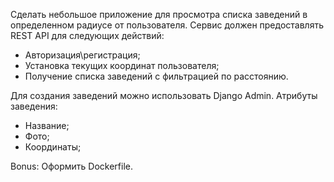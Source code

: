 Сделать небольшое приложение для просмотра списка заведений в определенном радиусе от пользователя. Сервис должен предоставлять REST API для следующих действий:
- Авторизация\регистрация;
- Установка текущих координат пользователя;
- Получение списка заведений с фильтрацией по расстоянию.

Для создания заведений можно использовать Django Admin. Атрибуты заведения:
- Название;
- Фото;
- Координаты;

Bonus: Оформить Dockerfile.